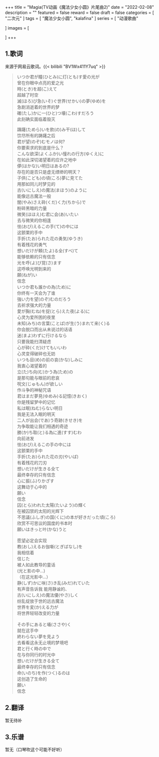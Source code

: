 +++
title = "Magia(TV动画《魔法少女小圆》片尾曲2)"
date = "2022-02-08"
description = ""
featured = false
reward = false
draft = false
categories = [
  "二次元"
]
tags = [
 "魔法少女小圆",
 "kalafina"
]
series = [
 "动漫歌曲"

]
images = [

]
+++



<!--more-->

## 1.歌词

来源于网易云歌词。{{< bilibili "BV1Wx411Y7uq" >}}

> いつか君が瞳(ひとみ)に灯(とも)す愛の光が<br>
> 曾在你眼中点亮的爱之光<br>
> 時(とき)を超(こ)えて<br>
> 超越了时空<br>
> 滅(ほろ)び急(いそ)ぐ世界(せかい)の夢(ゆめ)を<br>
> 急剧消逝着的世界的梦<br>
> 確(たし)かに一(ひと)つ壊(こわ)すだろう<br>
> 此刻确实面临着毁灭<br>
>
> 躊躇(ためら)いを飲(の)み干(ほ)して<br>
> 饮尽所有的踌躇之后<br>
> 君が望(のぞ)むモノは何?<br>
> 你要索求的到底是什么？<br>
> こんな欲深(よくふか)い憧れの行方(ゆくえ)に<br>
> 在如此深切渴望着的应许之地中<br>
> 儚(はかな)い明日はあるの?<br>
> 存在的是否只是虚无缥缈的明天？<br>
> 子供(こども)の頃(ころ)夢に見てた<br>
> 用那如同儿时梦见的<br>
> 古(いにしえ)の魔法(まほう)のように<br>
> 能像远古魔法一般<br>
> 闇(やみ)さえ砕(くだ)く力(ちから)で<br>
> 粉碎黑暗的力量<br>
> 微笑(ほほえ)む君に会(あ)いたい<br>
> 去与微笑的你相逢<br>
> 怯(おび)えるこの手(て)の中には<br>
> 这颤栗的手中<br>
> 手折(たお)られた花の勇気(ゆうき)<br>
> 有着残花的勇气<br>
> 想いだけが頼(たよ)る全(すべ)て<br>
> 能够依赖的只有信念<br>
> 光を呼(よ)び覚(さ)ます<br>
> 这呼唤光明到来的<br>
> 願(ねが)い<br>
> 信念<br>
> いつか君も誰かの為(ため)に<br>
> 你终有一天会为了谁<br>
> 強い力を望(のぞ)むのだろう<br>
> 去祈求强大的力量<br>
> 愛が胸(むね)を捉(とら)えた夜(よる)に<br>
> 心灵为爱所困的夜里<br>
> 未知(みち)の言葉(ことば)が生(う)まれて来(く)る<br>
> 你会脱口而出从未说过的话语<br>
> 迷(まよ)わずに行けるなら<br>
> 只要我能扫清疑虑<br>
> 心が砕(くだ)けてもいいわ<br>
> 心灵变得破碎也无妨<br>
> いつも目(め)の前の哀(かな)しみに<br>
> 我衷心渴望着的<br>
> 立(た)ち向(む)かう為(ため)の<br>
> 是那句能与眼前的悲哀<br>
> 呪文(じゅもん)が欲しい<br>
> 作斗争的神秘咒语<br>
> 君はまだ夢見(ゆめみ)る記憶(きおく)<br>
> 你是残留梦中的记忆<br>
> 私は眠(ねむ)らない明日<br>
> 我是无法入眠的明天<br>
> 二人が出会(であ)う奇跡(きせき)を<br>
> 为争取能让我们相遇的奇迹<br>
> 勝(か)ち取(と)る為に進(すす)むわ<br>
> 向前进发<br>
> 怯(おび)えるこの手の中には<br>
> 这颤栗的手中<br>
> 手折(たお)られた花の刃(やいば)<br>
> 有着残花的刀刃<br>
> 想いだけが生きる全て<br>
> 最终幸存的只有信念<br>
> 心に振(ふ)りかざす<br>
> 这舞动于心中的<br>
> 願い<br>
> 信念<br>
> 囚(とら)われた太陽(たいよう)の輝く<br>
> 在被囚禁的太阳的光辉下<br>
> 不思議(ふしぎ)の国(くに)の本が好きだった頃(ころ)<br>
> 欣赏不可思议的国度的书本时<br>
> 願いはきっと叶(かな)うと<br><br>
> 愿望必定会实现<br>
> 教(おし)えるお伽噺(とぎばなし)を<br>
> 我相信着<br>
> 信じた<br>
> 被人如此教导的童话<br>
> (光と影の中...)<br>
> （在这光影中...）<br>
> 静(しず)かに咲(さ)き乱(みだ)れていた<br>
> 有声音告诉我 能用静谧的、<br>
> 古(いにしえ)の魔法優(やさ)しく<br>
> 纷乱绽放于世的远古魔法<br>
> 世界を変(か)える力が<br>
> 将世界轻轻改变的力量<br><br>
> その手にあると囁(ささや)く<br>
> 就在这手中<br>
> 終わらない夢を見よう<br>
> 去看看这永无止境的梦境吧<br>
> 君と行く時の中で<br>
> 在与你同行的时光中<br>
> 想いだけが生きる全て<br>
> 最终幸存的只有信念<br>
> 命(いのち)を作(つく)るのは<br>
> 这创造了生命的<br>
> 願い<br>
> 信念<br>

## 2.翻译

暂无待补

## 3.乐谱

暂无（口琴吹这个可能不好听）